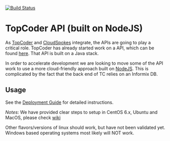 [![Build Status](https://drone.io/github.com/cloudspokes/tc-api/status.png)](https://drone.io/github.com/cloudspokes/tc-api/latest)

TopCoder API (built on NodeJS)
==============================

As [TopCoder](http://www.topcoder.com/tc) and [CloudSpokes](http://www.cloudspokes) integrate, the APIs are going to play a critical role. TopCoder has already started work on a API, which can be found [here](http://dev.topcoder.com). That API is built on a Java stack.

In order to accelerate development we are looking to move some of the API work to use a more cloud-friendly approach built on [NodeJS](http://www.nodejs.org). This is complicated by the fact that the back end of TC relies on an Informix DB.

Usage
-----

See the [Deployment Guide](https://github.com/cloudspokes/tc-api/blob/master/docs/Module%20Assembly%20-%20TopCoder%20NodeJS%20Authentication%20Middleware%20v1.0.doc) for detailed instructions. 

*Notes*: We have provided clear steps to setup in CentOS 6.x, Ubuntu and MacOS, please check [wiki](https://github.com/cloudspokes/tc-api/wiki)

Other flavors/versions of linux should work, but have not been validated yet. Windows based operating systems most likely will NOT work.

